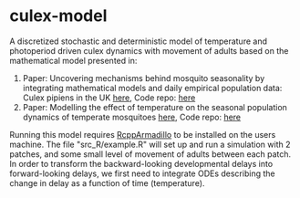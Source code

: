 # culex-model

A discretized stochastic and deterministic model of temperature and photoperiod driven culex dynamics with movement of adults based on the mathematical model presented in:

1. Paper: Uncovering mechanisms behind mosquito seasonality by integrating mathematical models and daily empirical population data: Culex pipiens in the UK [here](https://parasitesandvectors.biomedcentral.com/articles/10.1186/s13071-019-3321-2), Code repo: [here](https://github.com/davewi13/Mosquito-seasonality-paper)
2. Paper: Modelling the effect of temperature on the seasonal population dynamics of temperate mosquitoes [here](https://www.sciencedirect.com/science/article/pii/S0022519316300285), Code repo: [here](https://github.com/davewi13/Temperate-Mosquito-DDE)

Running this model requires [RcppArmadillo](https://dirk.eddelbuettel.com/code/rcpp.armadillo.html) to be installed on the users machine. The file "src_R/example.R" will set up and run a simulation with 2 patches, and some small level of movement of adults between each patch. In order to transform the backward-looking developmental delays into forward-looking delays, we first need to integrate ODEs describing the change in delay as a function of time (temperature).
